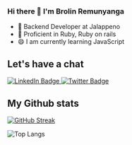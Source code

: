 ### Hi there 👋 I'm Brolin Remunyanga

- 🔭 Backend Developer at Jalappeno
- 🚀 Proficient in Ruby, Ruby on rails
- 😄 I am currently learning JavaScript

## Let's have a chat
<div id="badges">
  <a href="https://zw.linkedin.com/in/brolin-remunyanga">
    <img src="https://img.shields.io/badge/LinkedIn-blue?style=for-the-badge&logo=linkedin&logoColor=white" alt="LinkedIn Badge"/>
  </a>
  <a href="https://twitter.com/bremunyanga">
    <img src="https://img.shields.io/badge/Twitter-blue?style=for-the-badge&logo=twitter&logoColor=white" alt="Twitter Badge"/>
  </a>
</div>

## My Github stats
[![GitHub Streak](https://streak-stats.demolab.com?user=brolinr&theme=github-dark&hide_border=true&border_radius=5&date_format=j%20M%5B%20Y%5D&mode=weekly&exclude_days=Sun%2CSat)](https://git.io/streak-stats)

![Top Langs](https://github-readme-stats.vercel.app/api/top-langs/?username=brolinr&theme=tokyonight)

